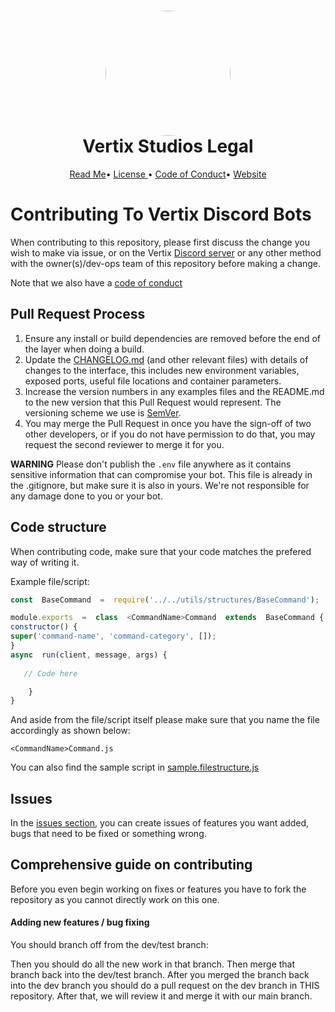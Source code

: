 <h1 align="center" style="position: relative;">
    <img width="200" style="border-radius: 50%;" src="https://media.discordapp.net/attachments/713720334347534387/847720449193541632/vertix-logo-transparent.png?width=670&height=670"/><br>
    Vertix Studios Legal
</h1>

<p align="center">
    <a href="https://github.com/VertixStudiosOfficial/Branding/blob/main/README.md">Read Me</a>•
    <a href="https://github.com/VertixStudiosOfficial/Branding/blob/main/Legal/LICENSE">License </a>•
     <a href="https://github.com/VertixStudiosOfficial/Branding/blob/main/Legal/CODE_OF_CONDUCT.md">Code of Conduct</a>•
    <a href="https://vertixstudios.com">Website</a>
</p>

# Contributing To Vertix Discord Bots
When contributing to this repository, please first discuss the change you wish to make via issue, or on the Vertix [Discord server](https://vertixstudios.com/discord) or any other method with the owner(s)/dev-ops team of this repository before making a change.

Note that we also have a [code of conduct](CODE_OF_CONDUCT.md)

## Pull Request Process

1. Ensure any install or build dependencies are removed before the end of the layer when doing a 
   build.
2. Update the [CHANGELOG.md](CHANGELOG.MD) (and other relevant files) with details of changes to the interface, this includes new environment variables, exposed ports, useful file locations and container parameters.
3. Increase the version numbers in any examples files and the README.md to the new version that this
   Pull Request would represent. The versioning scheme we use is [SemVer](http://semver.org/).
4. You may merge the Pull Request in once you have the sign-off of two other developers, or if you 
   do not have permission to do that, you may request the second reviewer to merge it for you.


**WARNING** Please don't publish the `.env` file anywhere as it contains sensitive information that can compromise your bot. This file is already in the .gitignore, but make sure it is also in yours. We're not responsible for any damage done to you or your bot.

## Code structure
When contributing code, make sure that your code matches the prefered way of writing it.

Example file/script:
```js
const  BaseCommand  =  require('../../utils/structures/BaseCommand');

module.exports  =  class  <CommandName>Command  extends  BaseCommand {
constructor() {
super('command-name', 'command-category', []);
}
async  run(client, message, args) {
   
   // Code here

	}
}

```

And aside from the file/script itself please make sure that you name the file accordingly as shown below:

`<CommandName>Command.js`

You can also find the sample script in [sample.filestructure.js]()

## Issues
In the [issues section](), you can create issues of features you want added, bugs that need to be fixed or something wrong.


## Comprehensive guide on contributing
Before you even begin working on fixes or features you have to fork the repository as you cannot directly work on this one.

#### Adding new features / bug fixing
You should branch off from the dev/test branch:

Then you should do all the new work in that branch. Then merge that branch back into the dev/test branch.
After you merged the branch back into the dev branch you should do a pull request on the dev branch in THIS repository. After that, we will review it and merge it with our main branch.

